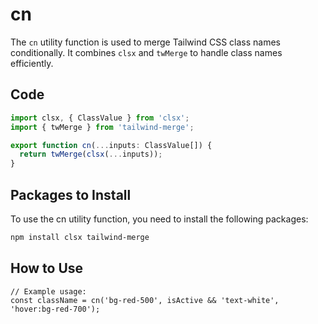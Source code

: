 # cn

The `cn` utility function is used to merge Tailwind CSS class names conditionally. It combines `clsx` and `twMerge` to handle class names efficiently.

## Code

```ts
import clsx, { ClassValue } from 'clsx';
import { twMerge } from 'tailwind-merge';

export function cn(...inputs: ClassValue[]) {
  return twMerge(clsx(...inputs));
}
```
## Packages to Install

To use the cn utility function, you need to install the following packages:

```sh
npm install clsx tailwind-merge
```

## How to Use

```tsx
// Example usage:
const className = cn('bg-red-500', isActive && 'text-white', 'hover:bg-red-700');
```
